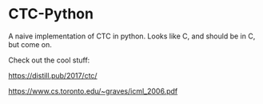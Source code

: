 # CTC-Python

A naive implementation of CTC in python. Looks like C, and should be in C, but come on.

Check out the cool stuff:

https://distill.pub/2017/ctc/

https://www.cs.toronto.edu/~graves/icml_2006.pdf

